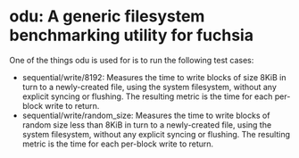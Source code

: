 # odu: A generic filesystem benchmarking utility for fuchsia

One of the things odu is used for is to run the following test cases:



  * sequential/write/8192: Measures the time to write blocks of size 8KiB
    in turn to a newly-created file, using the system filesystem, without any
    explicit syncing or flushing. The resulting metric is the time for each
    per-block write to return.
  * sequential/write/random_size: Measures the time to write blocks of
    random size less than 8KiB in turn to a newly-created file, using the
    system filesystem, without any explicit syncing or flushing. The resulting
    metric is the time for each per-block write to return.
